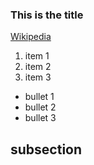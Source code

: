 ### This is the title

[Wikipedia](https://www.wikipedia.org)

1. item 1
2. item 2
3. item 3

- bullet 1
- bullet 2
- bullet 3 

## subsection